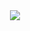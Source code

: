 
<div align="center">
  <a href="https://krostdev.online"> 
  <img src="https://cdn.discordapp.com/attachments/1156396053034180639/1171916933982072842/image-removebg-preview.png?ex=655e6bb2&is=654bf6b2&hm=72b57e1320c3742e8a2aaa8d305e33fd356420de6eb34f4088081676c1db1807&"/>
</div>
